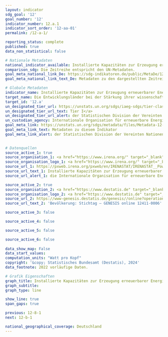 ```yaml
---
layout: indicator    
sdg_goal: '12'    
goal_number: '12'    
indicator_number: 12.a.1    
indicator_sort_order: '12-aa-01'    
permalink: /12-a-1/    

reporting_status: complete    
published: true    
data_non_statistical: false    

# Nationale Metadaten    
national_indicator_available: Installierte Kapazitäten zur Erzeugung erneuerbarer Energie    
comparison_sdg: Die Zeitreihe entspricht den UN-Metadaten.    
goal_meta_national_link_De: https://sdg-indikatoren.de/public/MetaDe/12.a.1.pdf
goal_meta_national_link_text_De: Metadaten zu den dargestellten Zeitreihen    

# Globale Metadaten    
indicator_name: Installierte Kapazitäten zur Erzeugung erneuerbarer Energie in Entwicklungsländern und entwickelten Ländern (in Watt pro Kopf)    
target_name: Die Entwicklungsländer bei der Stärkung ihrer wissenschaftlichen und technologischen Kapazitäten im Hinblick auf den Übergang zu nachhaltigeren Konsum- und Produktionsmustern unterstützen    
target_id: '12.a'    
un_designated_tier_url: https://unstats.un.org/sdgs/iaeg-sdgs/tier-classification/'    
un_designated_tier_url_text: Tier I</a>    
un_designated_tier_url_alert: der Statistischen Division der Vereinten Nationen    
un_custodian_agency: Internationale Organisation für erneuerbare Energien (IRENA)    
goal_meta_link: https://unstats.un.org/sdgs/metadata/files/Metadata-12-0a-01.pdf    
goal_meta_link_text: Metadaten zu diesem Indikator    
goal_meta_link_alert: der Statistischen Division der Vereinten Nationen    
    

# Datenquellen
source_active_1: true
source_organisation_1: <a href="https://www.irena.org/" target="_blank" onclick="return confirm_alert('die Internationale Organisation für erneuerbare Energien','De');"> Internationale Organisation für erneuerbare Energien </a>
source_organisation_logo_1: <a href="https://www.irena.org/" target="_blank" onclick="return confirm_alert('die Internationale Organisation für erneuerbare Energien','De');"><img src="https://sdg-indikatoren.de/public/OrgImgDe/irena.png" alt="Logo irena" style="height:60px; width:148px"/></a>
source_url_1: https://pxweb.irena.org/pxweb/en/IRENASTAT/IRENASTAT__Power%20Capacity%20and%20Generation/Country_ELECSTAT_2024_H1.px/
source_url_text_1: Installierte Kapazitäten zur Erzeugung erneuerbarer Energie (nicht auf Deutsch verfügbar)
source_url_alert_1: die Internationale Organisation für erneuerbare Energien

source_active_2: true
source_organisation_2: <a href="https://www.destatis.de" target="_blank"> Statistisches Bundesamt (Destatis) </a>
source_organisation_logo_2: <a href="https://www.destatis.de" target="_blank"><img src="https://sdg-indikatoren.de/public/OrgImgDe/destatis.png" alt="Logo destatis" style="height:60px; width:148px"/></a>
source_url_2: https://www-genesis.destatis.de/genesis//online?operation=table&code=12411-0006&bypass=true&language=de
source_url_text_2: 'Bevölkerung: Stichtag – GENESIS online 12411-0006'

source_active_3: false

source_active_4: false

source_active_5: false

source_active_6: false
    
data_show_map: False    
data_start_values:     
computation_units: "Watt pro Kopf"    
copyright: '&copy; Statistisches Bundesamt (Destatis), 2024'    
data_footnote: 2022 vorläufige Daten.    

# Grafik Eigenschaften    
graph_title: Installierte Kapazitäten zur Erzeugung erneuerbarer Energie
graph_subtitle:     
graph_type: line    

show_line: true
span_gaps: true    

previous: 12-8-1    
next: 12-b-1    

national_geographical_coverage: Deutschland    
---
```


<span></span>